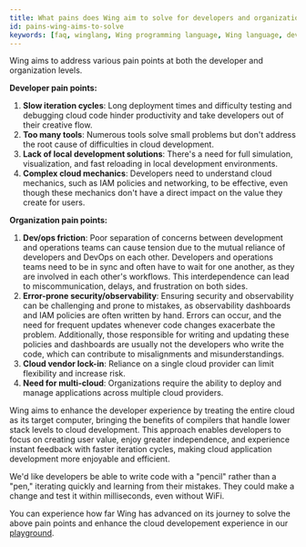 ```yaml
---
title: What pains does Wing aim to solve for developers and organizations?
id: pains-wing-aims-to-solve
keywords: [faq, winglang, Wing programming language, Wing language, developer experience, pain points]
---
```


Wing aims to address various pain points at both the developer and organization levels.

**Developer pain points:**

1. **Slow iteration cycles**: Long deployment times and difficulty testing and debugging cloud code hinder productivity and take developers out of their creative flow.
2. **Too many tools**: Numerous tools solve small problems but don't address the root cause of difficulties in cloud development.
3. **Lack of local development solutions**: There's a need for full simulation, visualization, and fast reloading in local development environments.
4. **Complex cloud mechanics**: Developers need to understand cloud mechanics, such as IAM policies and networking, to be effective, even though these mechanics don't have a direct impact on the value they create for users.

**Organization pain points:**

1. **Dev/ops friction**: Poor separation of concerns between development and operations teams can cause tension due to the mutual reliance of developers and DevOps on each other. Developers and operations teams need to be in sync and often have to wait for one another, as they are involved in each other's workflows. This interdependence can lead to miscommunication, delays, and frustration on both sides.
2. **Error-prone security/observability**: Ensuring security and observability can be challenging and prone to mistakes, as observability dashboards and IAM policies are often written by hand. Errors can occur, and the need for frequent updates whenever code changes exacerbate the problem. Additionally, those responsible for writing and updating these policies and dashboards are usually not the developers who write the code, which can contribute to misalignments and misunderstandings.
3. **Cloud vendor lock-in**: Reliance on a single cloud provider can limit flexibility and increase risk.
4. **Need for multi-cloud**: Organizations require the ability to deploy and manage applications across multiple cloud providers.

Wing aims to enhance the developer experience by treating the entire cloud as its target computer, bringing the benefits of compilers that handle lower stack levels to cloud development. This approach enables developers to focus on creating user value, enjoy greater independence, and experience instant feedback with faster iteration cycles, making cloud application development more enjoyable and efficient.

We'd like developers be able to write code with a "pencil" rather than a "pen," iterating quickly and learning from their mistakes. They could make a change and test it within milliseconds, even without WiFi.

You can experience how far Wing has advanced on its journey to solve the above pain points and enhance the cloud developement experience in our [playground](https://play.winglang.io).